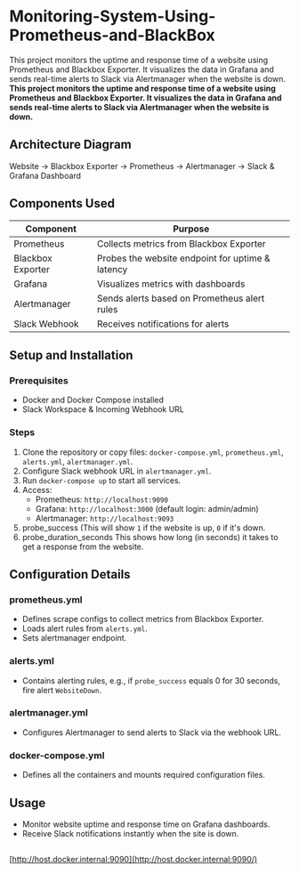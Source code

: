 # Monitoring-System-Using-Prometheus-and-BlackBox
This project monitors the uptime and response time of a website using Prometheus and Blackbox Exporter. It visualizes the data in Grafana and sends real-time alerts to Slack via Alertmanager when the website is down.
**This project monitors the uptime and response time of a website using Prometheus and Blackbox Exporter. It visualizes the data in Grafana and sends real-time alerts to Slack via Alertmanager when the website is down.**

## **Architecture Diagram**

Website → Blackbox Exporter → Prometheus → Alertmanager → Slack & Grafana Dashboard

## **Components Used**

| Component | Purpose |
| --- | --- |
| Prometheus | Collects metrics from Blackbox Exporter |
| Blackbox Exporter | Probes the website endpoint for uptime & latency |
| Grafana | Visualizes metrics with dashboards |
| Alertmanager | Sends alerts based on Prometheus alert rules |
| Slack Webhook | Receives notifications for alerts |

## Setup and Installation

### Prerequisites

- Docker and Docker Compose installed
- Slack Workspace & Incoming Webhook URL

### Steps

1. Clone the repository or copy files: `docker-compose.yml`, `prometheus.yml`, `alerts.yml`, `alertmanager.yml`.
2. Configure Slack webhook URL in `alertmanager.yml`.
3. Run `docker-compose up` to start all services.
4. Access:
    - Prometheus: `http://localhost:9090`
    - Grafana: `http://localhost:3000` (default login: admin/admin)
    - Alertmanager: `http://localhost:9093`
5. probe_success   (This will show `1` if the website is up, `0` if it's down.
6. probe_duration_seconds   This shows how long (in seconds) it takes to get a response from the website.

## Configuration Details

### prometheus.yml

- Defines scrape configs to collect metrics from Blackbox Exporter.
- Loads alert rules from `alerts.yml`.
- Sets alertmanager endpoint.

### alerts.yml

- Contains alerting rules, e.g., if `probe_success` equals 0 for 30 seconds, fire alert `WebsiteDown`.

### alertmanager.yml

- Configures Alertmanager to send alerts to Slack via the webhook URL.

### docker-compose.yml

- Defines all the containers and mounts required configuration files.

## Usage

- Monitor website uptime and response time on Grafana dashboards.
- Receive Slack notifications instantly when the site is down.

## 

[http://host.docker.internal:9090](http://host.docker.internal:9090/)
